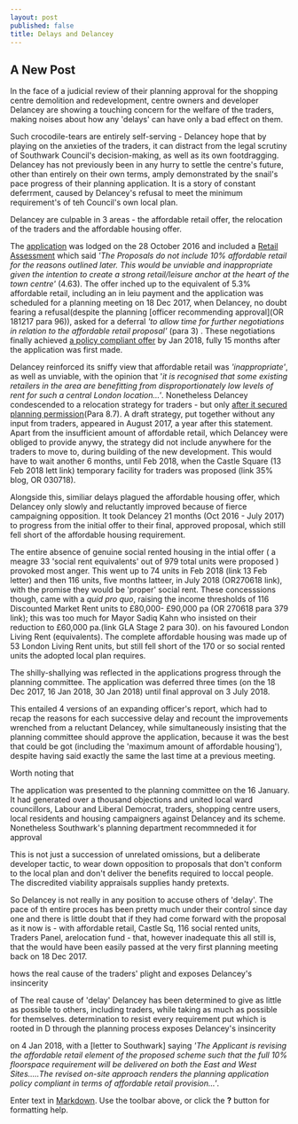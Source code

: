 ```yaml
---
layout: post
published: false
title: Delays and Delancey
---
```

## A New Post

In the face of a judicial review of their planning approval for the shopping centre demolition and redevelopment, centre owners and developer Delancey are showing a touching concern for the welfare of the traders, making noises about how any 'delays' can have only a bad effect on them.

Such crocodile-tears are entirely self-serving - Delancey hope that by playing on the anxieties of the traders, it can distract from the legal scrutiny of Southwark Council's decision-making, as well as its own footdragging.  Delancey has not previously been in any hurry to settle the centre's future, other than entirely on their own terms, amply demonstrated by the snail's pace progress of their planning application.  It is a story of constant deferrment, caused by Delancey's refusal to meet the minimum requirement's of teh Council's own local plan.

Delancey are culpable in 3 areas - the affordable retail offer, the relocation of the traders and the affordable housing offer. 

The [application](http://planbuild.southwark.gov.uk/documents/?GetDocument=%7b%7b%7b!jyNktp6uoRKVofXMUvOmvA%3d%3d!%7d%7d%7d) was lodged on the 28 October 2016 and included a [Retail Assessment]() which said _'The Proposals do not include 10% affordable retail for the reasons outlined later. This would be unviable and inappropriate given the intention to create a strong retail/leisure anchor at the heart of the town centre'_ (4.63).  The offer inched up to the equivalent of 5.3% affordable retail, including an in leiu payment and the application was scheduled for a planning  meeting on 18 Dec 2017, when Delancey, no doubt fearing a refusal(despite the planning [officer recommending approval](OR 181217 para 96)), asked for a deferral _'to allow time for further negotiations in relation to the affordable retail proposal'_ (para 3) .  These negotiations finally achieved [a policy compliant offer](http://planbuild.southwark.gov.uk/documents/?GetDocument=%7b%7b%7b!k0%2f9zNPAdMf5Ya4yWjd0Bw%3d%3d!%7d%7d%7d) by Jan 2018, fully 15 months after the application was first made.

Delancey reinforced its sniffy view that affordable retail was _'inappropriate'_, as well as unviable, with the opinion that '_it is recognised that some existing retailers in the area are benefitting from  disproportionately low levels of rent for such a central London location...'_.  Nonetheless Delancey condescended to a relocation strategy for traders - but only [after it secured planning permission](http://planbuild.southwark.gov.uk/documents/?GetDocument=%7b%7b%7b!LnbCaTCiMmUoN4H%2fUA2yyg%3d%3d!%7d%7d%7d)(Para 8.7).  A draft strategy, put together without any input from traders, appeared in August 2017, a year after this statement.  Apart from the insufficient amount of affordable retail, which Delancey were obliged to provide anywy, the strategy did not include anywhere for the traders to move to, during building of the new development.  This would have to wait another 6 months, until Feb 2018, when the Castle Square (13 Feb 2018 lett link) temporary facility for traders was proposed (link 35% blog, OR 030718).

Alongside this, similiar delays plagued the affordable housing offer, which Delancey only slowly and reluctantly improved because of fierce campaigning opposition.  It took Delancey 21 months (Oct 2016 - July 2017) to progress from the initial offer to their final, approved proposal, which still fell short of the affordable housing requirement. 

The entire absence of genuine social rented housing in the intial offer ( a meagre 33 'social rent equivalents' out of 979 total units were proposed ) provoked most anger.  This went up to 74 units in Feb 2018 (link 13 Feb letter) and then 116 units, five months latteer, in July 2018 (OR270618 link), with the promise they would be 'proper' social rent. These concesssions though, came with a _quid pro quo_, raising the income thresholds of 116 Discounted Market Rent units to £80,000- £90,000 pa (OR 270618 para 379 link); this was too much for Mayor Sadiq Kahn who insisted on their reduction to £60,000 pa.(link GLA Stage 2 para 30). on his favoured London Living Rent (equivalents). The complete affordable housing was made up of 53 London Living Rent units, but still fell short of the 170 or so social rented units the adopted local plan requires.

The shilly-shallying was reflected in the applications progress through the planning committee. The application was deferred three times (on the 18 Dec 2017, 16 Jan 2018, 30 Jan 2018) until final approval on 3 July 2018.

This entailed 4 versions of an expanding officer's report, which had to recap the reasons for each successive delay and recount the improvements wrenched from a reluctant Delancey, while simultaneously insisting that the planning committee should approve the application,  because it was the best that could be got (including the 'maximum amount of affordable housing'), despite having said exactly the same the last time at a previous meeting. 

Worth noting that 



The application was presented to the planning committee on the 16 January.  It had generated over a thousand objections and united local ward councillors, Labour and Liberal Democrat, traders, shopping centre users, local residents and housing campaigners against Delancey and its scheme.  Nonetheless Southwark's planning department recommneded it for approval 




This is not just a succession of unrelated omissions, but a deliberate developer tactic, to wear down opposition to proposals that don't conform to the local plan and don't deliver the benefits required to loccal people.  The discredited viability appraisals supplies handy pretexts.

So Delancey is not really in any position to accuse others of 'delay'.  The pace of th entire proces has been pretty much under their control since day one and there is little doubt that if they had come forward with the proposal as it now is - with affordable retail, Castle Sq, 116 social rented units, Traders Panel, arelocation fund - that, however inadequate this all still is, that the would have been easily passed at the very first planning meeting back on 18 Dec 2017.

hows the real cause of the traders' plight and exposes Delancey's insincerity

of  The real cause of 'delay' Delancey has been determined to give as little as possible to others, including traders, while taking as much as possible for themselves.  determination to resist every requirement put which  is rooted in D through the planning process exposes Delancey's insincerity

on 4 Jan 2018, with a [letter to Southwark] saying _'The Applicant is revising the affordable retail element of the proposed scheme such that the full 10% floorspace requirement will be delivered on both the East and West Sites.....The revised on-site approach renders the planning application policy compliant in terms of affordable retail provision...'_.


Enter text in [Markdown](http://daringfireball.net/projects/markdown/). Use the toolbar above, or click the **?** button for formatting help.
